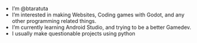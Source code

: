 - I’m @btaratuta
- I’m interested in making Websites, Coding games with Godot, and any other programming related things.
- I’m currently learning Android Studio, and trying to be a better Gamedev.
- I usually make questionable projects using python

<!---
BtaraDev/BtaraDev is a ✨ special ✨ repository because its `README.md` (this file) appears on your GitHub profile.
You can click the Preview link to take a look at your changes.
--->

